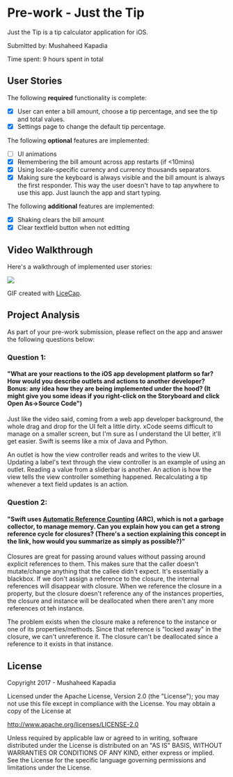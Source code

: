 # Pre-work - Just the Tip

Just the Tip is a tip calculator application for iOS.

Submitted by: Mushaheed Kapadia

Time spent: 9 hours spent in total


## User Stories

The following **required** functionality is complete:

* [x] User can enter a bill amount, choose a tip percentage, and see the tip and total values.
* [x] Settings page to change the default tip percentage.

The following **optional** features are implemented:
* [ ] UI animations
* [x] Remembering the bill amount across app restarts (if <10mins)
* [x] Using locale-specific currency and currency thousands separators.
* [x] Making sure the keyboard is always visible and the bill amount is always the first responder. This way the user doesn't have to tap anywhere to use this app. Just launch the app and start typing.

The following **additional** features are implemented:

* [x] Shaking clears the bill amount
* [x] Clear textfield button when not editting

## Video Walkthrough 

Here's a walkthrough of implemented user stories:

![](https://i.imgur.com/17FfIGH.gif)

GIF created with [LiceCap](http://www.cockos.com/licecap/).

## Project Analysis

As part of your pre-work submission, please reflect on the app and answer the following questions below:

### Question 1:

#### "What are your reactions to the iOS app development platform so far? How would you describe outlets and actions to another developer? Bonus: any idea how they are being implemented under the hood? (It might give you some ideas if you right-click on the Storyboard and click Open As->Source Code")

Just like the video said, coming from a web app developer background, the whole drag and drop for the UI felt a little dirty.
xCode seems difficult to manage on a smaller screen, but I'm sure as I understand the UI better, it'll get easier.
Swift is seems like a mix of Java and Python.

An outlet is how the view controller reads and writes to the view UI.
Updating a label's text through the view controller is an example of using an outlet.
Reading a value from a sliderbar is another.
An action is how the view tells the view controller something happened.
Recalculating a tip whenever a text field updates is an action. 



### Question 2: 

#### "Swift uses [Automatic Reference Counting](https://developer.apple.com/library/content/documentation/Swift/Conceptual/Swift_Programming_Language/AutomaticReferenceCounting.html#//apple_ref/doc/uid/TP40014097-CH20-ID49) (ARC), which is not a garbage collector, to manage memory. Can you explain how you can get a strong reference cycle for closures? (There's a section explaining this concept in the link, how would you summarize as simply as possible?)"

Closures are great for passing around values without passing around explicit references to them. This makes sure that the caller doesn't mutate/change anything that the callee didn't expect. It's essentially a blackbox. If we don't assign a reference to the closure, the internal references will disappear with closure. When we reference the closure in a property, but the closure doesn't reference any of the instances properties, the closure and instance will be deallocated when there aren't any more references ot teh instance.

The problem exists when the closure make a reference to the instance or one of its properties/methods. Since that reference is "locked away" in the closure, we can't unreference it. The closure can't be deallocated since a reference to it exists in that instance.


## License

Copyright 2017 - Mushaheed Kapadia

Licensed under the Apache License, Version 2.0 (the "License");
you may not use this file except in compliance with the License.
You may obtain a copy of the License at

http://www.apache.org/licenses/LICENSE-2.0

Unless required by applicable law or agreed to in writing, software
distributed under the License is distributed on an "AS IS" BASIS,
WITHOUT WARRANTIES OR CONDITIONS OF ANY KIND, either express or implied.
See the License for the specific language governing permissions and
limitations under the License.
